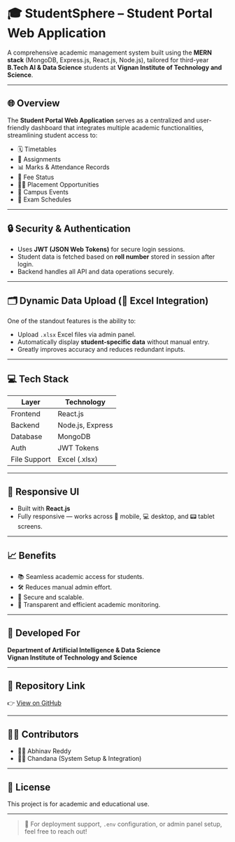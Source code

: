# 🎓 StudentSphere – Student Portal Web Application

A comprehensive academic management system built using the **MERN stack** (MongoDB, Express.js, React.js, Node.js), tailored for third-year **B.Tech AI & Data Science** students at **Vignan Institute of Technology and Science**.

---

## 🌐 Overview

The **Student Portal Web Application** serves as a centralized and user-friendly dashboard that integrates multiple academic functionalities, streamlining student access to:

- 🗓️ Timetables
- 📝 Assignments
- 📊 Marks & Attendance Records
- 💸 Fee Status
- 🧑‍💼 Placement Opportunities
- 🎉 Campus Events
- 📅 Exam Schedules

---

## 🔒 Security & Authentication

- Uses **JWT (JSON Web Tokens)** for secure login sessions.
- Student data is fetched based on **roll number** stored in session after login.
- Backend handles all API and data operations securely.

---

## 🗂️ Dynamic Data Upload (📁 Excel Integration)

One of the standout features is the ability to:

- Upload `.xlsx` Excel files via admin panel.
- Automatically display **student-specific data** without manual entry.
- Greatly improves accuracy and reduces redundant inputs.

---

## 💻 Tech Stack

| Layer        | Technology        |
|--------------|-------------------|
| Frontend     | React.js          |
| Backend      | Node.js, Express  |
| Database     | MongoDB           |
| Auth         | JWT Tokens        |
| File Support | Excel (.xlsx)     |

---

## 📱 Responsive UI

- Built with **React.js**
- Fully responsive — works across 📱 mobile, 💻 desktop, and 📟 tablet screens.

---

## 📈 Benefits

- 📚 Seamless academic access for students.
- 🛠️ Reduces manual admin effort.
- 🔐 Secure and scalable.
- 🧾 Transparent and efficient academic monitoring.

---

## 🏫 Developed For

**Department of Artificial Intelligence & Data Science**  
**Vignan Institute of Technology and Science**

---

## 🔗 Repository Link

👉 [View on GitHub](https://github.com/RavulaAbhinavReddy/StudentSphere-Student-Portal)

---

## 🧑‍💻 Contributors

- 👨‍💻 Abhinav Reddy  
- 👩‍💻 Chandana (System Setup & Integration)

---

## 📌 License

This project is for academic and educational use.

---

> 🚀 For deployment support, `.env` configuration, or admin panel setup, feel free to reach out!
